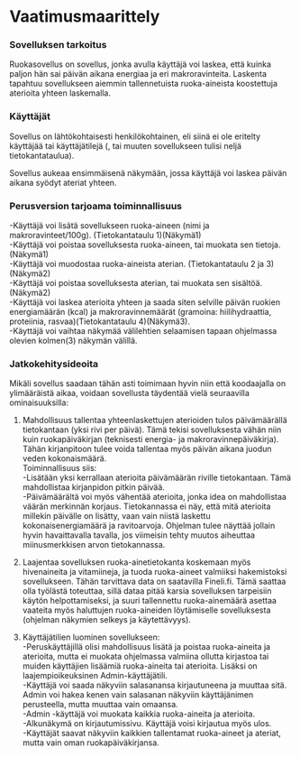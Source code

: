 # Vaatimusmaarittely

### Sovelluksen tarkoitus
Ruokasovellus on sovellus, jonka avulla käyttäjä voi laskea, että kuinka paljon hän sai päivän aikana energiaa ja eri makroravinteita. Laskenta tapahtuu sovellukseen aiemmin tallennetuista ruoka-aineista koostettuja aterioita yhteen laskemalla.  

### Käyttäjät
Sovellus on lähtökohtaisesti henkilökohtainen, eli siinä ei ole eritelty käyttäjää tai käyttäjätilejä (, tai muuten sovellukseen tulisi neljä tietokantataulua).  

Sovellus aukeaa ensimmäisenä näkymään, jossa käyttäjä voi laskea päivän aikana syödyt ateriat yhteen.  

### Perusversion tarjoama toiminnallisuus
-Käyttäjä voi lisätä sovellukseen ruoka-aineen (nimi ja makroravinteet/100g). (Tietokantataulu 1)(Näkymä1)  
-Käyttäjä voi poistaa sovelluksesta ruoka-aineen, tai muokata sen tietoja.(Näkymä1)  
-Käyttäjä voi muodostaa ruoka-aineista aterian. (Tietokantataulu 2 ja 3)(Näkymä2)  
-Käyttäjä voi poistaa sovelluksesta aterian, tai muokata sen sisältöä. (Näkymä2)  
-Käyttäjä voi laskea aterioita yhteen ja saada siten selville päivän ruokien energiamäärän (kcal) ja makroravinnemäärät
 (gramoina: hiilihydraattia, proteiinia, rasvaa)(Tietokantataulu 4)(Näkymä3).  
-Käyttäjä voi vaihtaa näkymää välilehtien selaamisen tapaan ohjelmassa olevien kolmen(3) näkymän välillä.  


### Jatkokehitysideoita

Mikäli sovellus saadaan tähän asti toimimaan hyvin niin että koodaajalla on ylimääräistä aikaa, voidaan sovellusta täydentää vielä seuraavilla ominaisuuksilla:  

1) Mahdollisuus tallentaa yhteenlaskettujen aterioiden tulos päivämäärällä tietokantaan (yksi rivi per päivä). Tämä tekisi sovelluksesta vähän niin kuin ruokapäiväkirjan (teknisesti energia- ja makroravinnepäiväkirja). Tähän kirjanpitoon tulee voida tallentaa myös päivän aikana juodun veden kokonaismäärä.  
Toiminnallisuus siis:  
-Lisätään yksi kerrallaan aterioita päivämäärän riville tietokantaan. Tämä mahdollistaa kirjanpidon pitkin päivää.  
-Päivämäärältä voi myös vähentää aterioita, jonka idea on mahdollistaa väärän merkinnän korjaus. Tietokannassa ei näy, että mitä aterioita millekin päivälle on lisätty, vaan vain niistä laskettu kokonaisenergiamäärä ja ravitoarvoja. Ohjelman tulee näyttää jollain hyvin havaittavalla tavalla, jos viimeisin tehty muutos aiheuttaa miinusmerkkisen arvon tietokannassa.  

2) Laajentaa sovelluksen ruoka-ainetietokanta koskemaan myös hivenaineita ja vitamiineja, ja tuoda ruoka-aineet valmiiksi hakemistoksi sovellukseen. Tähän tarvittava data on saatavilla Fineli.fi. Tämä saattaa olla työlästä toteuttaa, sillä dataa pitää karsia sovelluksen tarpeisiin käytön helpottamiseksi, ja suuri tallennettu ruoka-ainemäärä asettaa vaateita myös haluttujen ruoka-aineiden löytämiselle sovelluksesta (ohjelman näkymien selkeys ja käytettävyys).  

3) Käyttäjätilien luominen sovellukseen:  
-Peruskäyttäjillä olisi mahdollisuus lisätä ja poistaa ruoka-aineita ja aterioita, mutta ei muokata ohjelmassa valmiina ollutta kirjastoa tai muiden käyttäjien lisäämiä ruoka-aineita tai aterioita. Lisäksi on laajempioikeuksinen Admin-käyttäjätili.  
-Käyttäjä voi saada näkyviin salasanansa kirjautuneena ja muuttaa sitä. Admin voi hakea kenen vain salasanan näkyviin käyttäjänimen perusteella, mutta muuttaa vain omaansa.  
	-Admin -käyttäjä voi muokata kaikkia ruoka-aineita ja aterioita.  
	-Alkunäkymä on kirjautumissivu. Käyttäjä voisi kirjautua myös ulos.  
-Käyttäjät saavat näkyviin kaikkien tallentamat ruoka-aineet ja ateriat, mutta vain oman ruokapäiväkirjansa.  
